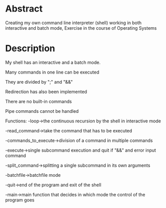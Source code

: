 # Abstract
Creating my own command line interpreter (shell) working in both interactive and batch mode, Exercise in the course of Operating Systems

# Description
My shell has an interactive and a batch mode.


Many commands in one line can be executed

They are divided by ";" and "&&"

Redirection has also been implemented

There are no built-in commands

Pipe commands cannot be handled

Functions:
   -loop->the continuous recursion by the shell in interactive mode

   -read_command->take the command that has to be executed

   -commands_to_execute->division of a command in multiple commands

   -execute->single subcommand execution and quit if "&&" and error input command

   -split_command->splitting a single subcommand in its own arguments

   -batchfile->batchfile mode

   -quit->end of the program and exit of the shell

   -main->main function that decides in which mode the control of the program goes
